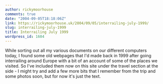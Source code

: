 ```yaml
---
author: rickymoorhouse
comments: true
date: "2004-09-05T18:18:06Z"
link: https://rickymoorhouse.uk/2004/09/05/interrailing-july-1999/
slug: interrailing-july-1999
title: Interrailing July 1999
wordpress_id: 1604
---
```


While sorting out all my various documents on our different computers today, I found some old webpages that I'd made back in 1999 after going interrailing around Europe with a bit of an account of some of the places we visited. So I've included them now on this site under the travel section at the side - I might try and add a few more bits that I remember from the trip and some photos soon, but for now it's just the text.

